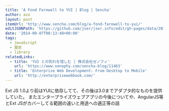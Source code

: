 ```yaml
---
title: 'A Fond Farewell to YUI | Blog | Sencha'
author: azu
layout: post
itemUrl: 'http://www.sencha.com/blog/a-fond-farewell-to-yui/'
editJSONPath: 'https://github.com/jser/jser.info/edit/gh-pages/data/2014/09/index.json'
date: '2014-09-07T08:13:40+00:00'
tags:
  - JavaScript
  - 歴史
  - library
relatedLinks:
  - title: 'YUI との別れを惜しむ | 株式会社ゼノフィ'
    url: 'https://www.xenophy.com/sencha-blog/11463'
  - title: 'Enterprise Web Development: From Desktop to Mobile'
    url: 'http://enterprisewebbook.com/'
---
```

Ext JS 1.0より前はYUIに依存してて、その後は3.0までアダプタ的なものを提供していた。
またエンタープライズウェブアプリの今後についてや、AngularJS等とExt JSがカバーしてる範囲の違いと用途への適正等の話

